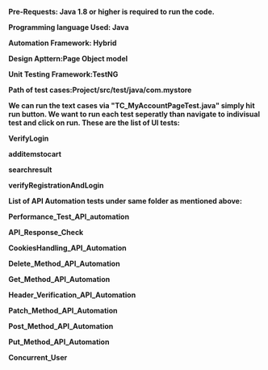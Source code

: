 **Pre-Requests: Java 1.8 or higher is required to run the code.**

**Programming language Used: Java**

**Automation Framework: Hybrid**

**Design Apttern:Page Object model**

**Unit Testing Framework:TestNG**

**Path of test cases:Project/src/test/java/com.mystore**

**We can run the text cases via "TC_MyAccountPageTest.java" simply hit run button.
We want to run each test seperatly than navigate to indivisual test and click on run.
These are the list of UI tests:**

**VerifyLogin**

**additemstocart**

**searchresult**

**verifyRegistrationAndLogin**

**List of API Automation tests under same folder as mentioned above:**

**Performance_Test_API_automation**

**API_Response_Check**

**CookiesHandling_API_Automation**

**Delete_Method_API_Automation**

**Get_Method_API_Automation**

**Header_Verification_API_Automation**

**Patch_Method_API_Automation**

**Post_Method_API_Automation**

**Put_Method_API_Automation**

**Concurrent_User**





